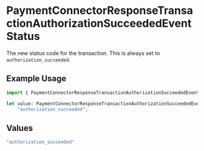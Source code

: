 # PaymentConnectorResponseTransactionAuthorizationSucceededEventStatus

The new status code for the transaction. This is always
set to `authorization_succeeded`.

## Example Usage

```typescript
import { PaymentConnectorResponseTransactionAuthorizationSucceededEventStatus } from "@gr4vy/sdk/models/components";

let value: PaymentConnectorResponseTransactionAuthorizationSucceededEventStatus =
    "authorization_succeeded";
```

## Values

```typescript
"authorization_succeeded"
```